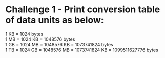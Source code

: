 # Challenge 1 - Print conversion table of data units as below:

1 KB = 1024 bytes\
1 MB = 1024 KB = 1048576 bytes\
1 GB = 1024 MB = 1048576 KB = 1073741824 bytes\
1 TB = 1024 GB = 1048576 MB = 1073741824 KB = 1099511627776 bytes
